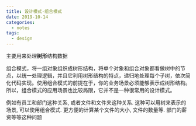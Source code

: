 ```yaml
---
title: 设计模式-组合模式
date: 2019-10-14
categories:
  - notes
tags:
  - design
---
```


主要用来处理**树形**结构数据

组合模式，将一组对象组织成树形结构，将单个对象和组合对象都看做树中的节点，以统一处理逻辑，并且它利用树形结构的特点，递归地处理每个子树，依次简化代码实现。使用组合模式的前提在于，你的业务场景必须能够表示成树形结构。所以，组合模式的应用场景也比较局限，它并不是一种很常用的设计模式。

例如有员工和部门这种关系, 或者文件和文件夹这种关系. 这种可以用树来表示的场景, 可以使用组合模式. 更方便的计算某个文件的大小, 文件的数量等. 部门的薪资等等这种问题
